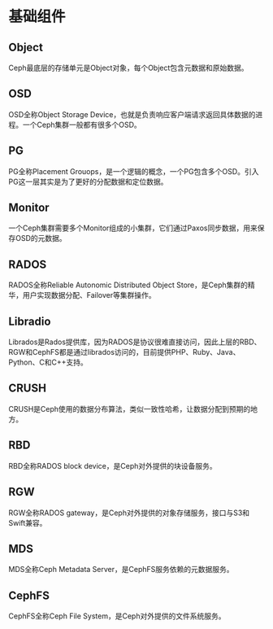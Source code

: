 # 基础组件

## Object

Ceph最底层的存储单元是Object对象，每个Object包含元数据和原始数据。

## OSD

OSD全称Object Storage Device，也就是负责响应客户端请求返回具体数据的进程。一个Ceph集群一般都有很多个OSD。

## PG

PG全称Placement Grouops，是一个逻辑的概念，一个PG包含多个OSD。引入PG这一层其实是为了更好的分配数据和定位数据。

## Monitor

一个Ceph集群需要多个Monitor组成的小集群，它们通过Paxos同步数据，用来保存OSD的元数据。

## RADOS

RADOS全称Reliable Autonomic Distributed Object Store，是Ceph集群的精华，用户实现数据分配、Failover等集群操作。

## Libradio

Librados是Rados提供库，因为RADOS是协议很难直接访问，因此上层的RBD、RGW和CephFS都是通过librados访问的，目前提供PHP、Ruby、Java、Python、C和C++支持。

## CRUSH

CRUSH是Ceph使用的数据分布算法，类似一致性哈希，让数据分配到预期的地方。

## RBD

RBD全称RADOS block device，是Ceph对外提供的块设备服务。

## RGW

RGW全称RADOS gateway，是Ceph对外提供的对象存储服务，接口与S3和Swift兼容。

## MDS

MDS全称Ceph Metadata Server，是CephFS服务依赖的元数据服务。

## CephFS

CephFS全称Ceph File System，是Ceph对外提供的文件系统服务。
